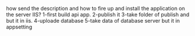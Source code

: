 how send the description and how to fire up and install the application on the server IIS?
1-first build api app.
2-publish it 
3-take folder of publish and but it in iis.
4-uploade database
5-take data of database server but it in appsetting
